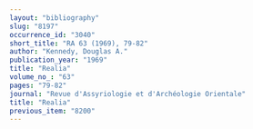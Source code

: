 ```yaml
---
layout: "bibliography"
slug: "8197"
occurrence_id: "3040"
short_title: "RA 63 (1969), 79-82"
author: "Kennedy, Douglas A."
publication_year: "1969"
title: "Realia"
volume_no_: "63"
pages: "79-82"
journal: "Revue d'Assyriologie et d'Archéologie Orientale"
title: "Realia"
previous_item: "8200"
---
```

